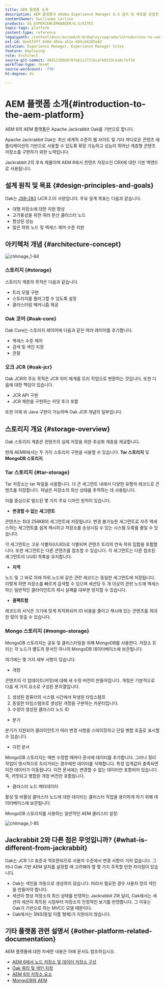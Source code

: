 ```yaml
---
title: AEM 플랫폼 소개
description: AEM 플랫폼과 Adobe Experience Manager 6.5 설치 및 배포를 포함한 가장 중요한 구성 요소는 물론 Adobe Managed Services 클라우드 배포를 포함한 아키텍처에 대해 알아봅니다.
contentOwner: Guillaume Carlino
products: SG_EXPERIENCEMANAGER/6.5/SITES
topic-tags: platform
content-type: reference
legacypath: /content/docs/en/aem/6-0/deploy/upgrade/introduction-to-oak
exl-id: 8ee5f4ff-648d-45ea-a51e-894cd4385e62
solution: Experience Manager, Experience Manager Sites
feature: Deploying
role: Architect
source-git-commit: 48d12388d4707e61117116ca7eb533cea8c7ef34
workflow-type: tm+mt
source-wordcount: '776'
ht-degree: 4%

---
```



# AEM 플랫폼 소개{#introduction-to-the-aem-platform}

AEM 6의 AEM 플랫폼은 Apache Jackrabbit Oak를 기반으로 합니다.

Apache Jackrabbit Oak는 최신 세계적 수준의 웹 사이트 및 기타 까다로운 콘텐츠 애플리케이션의 기반으로 사용할 수 있도록 확장 가능하고 성능이 뛰어난 계층형 콘텐츠 저장소를 구현하기 위한 노력입니다.

Jackrabbit 2의 후속 제품이며 AEM 6에서 컨텐츠 저장소인 CRX에 대한 기본 백엔드로 사용됩니다.

## 설계 원칙 및 목표 {#design-principles-and-goals}

Oak는 [JSR-283](https://jcp.org/en/jsr/detail?id=283) (JCR 2.0) 사양입니다. 주요 설계 목표는 다음과 같습니다.

* 대형 저장소에 대한 지원 향상
* 고가용성을 위한 여러 분산 클러스터 노드
* 향상된 성능
* 많은 하위 노드 및 액세스 제어 수준 지원

## 아키텍처 개념 {#architecture-concept}

![chlimage_1-84](assets/chlimage_1-84.png)

### 스토리지 {#storage}

스토리지 계층의 목적은 다음과 같습니다.

* 트리 모델 구현
* 스토리지를 플러그할 수 있도록 설정
* 클러스터링 메커니즘 제공

### Oak 코어 {#oak-core}

Oak Core는 스토리지 레이어에 다음과 같은 여러 레이어를 추가합니다.

* 액세스 수준 제어
* 검색 및 색인 지정
* 관찰

### 오크 JCR {#oak-jcr}

Oak JCR의 주요 목적은 JCR 의미 체계를 트리 작업으로 변환하는 것입니다. 또한 다음에 대한 책임이 있습니다.

* JCR API 구현
* JCR 제한을 구현하는 커밋 후크 포함

또한 이제 비 Java 구현이 가능하며 Oak JCR 개념의 일부입니다.

## 스토리지 개요 {#storage-overview}

Oak 스토리지 계층은 컨텐츠의 실제 저장을 위한 추상화 계층을 제공합니다.

현재 AEM6에서는 두 가지 스토리지 구현을 사용할 수 있습니다. **Tar 스토리지** 및 **MongoDB 스토리지**.

### Tar 스토리지 {#tar-storage}

Tar 저장소는 tar 파일을 사용합니다. 더 큰 세그먼트 내에서 다양한 유형의 레코드로 콘텐츠를 저장합니다. 저널은 저장소의 최신 상태를 추적하는 데 사용됩니다.

이를 중심으로 빌드된 몇 가지 주요 디자인 원칙이 있습니다.

* **변경할 수 없는 세그먼트**

콘텐츠는 최대 256KB의 세그먼트에 저장됩니다. 변경 불가능한 세그먼트로 자주 액세스하는 세그먼트를 쉽게 캐시하고 저장소를 손상시킬 수 있는 시스템 오류를 줄일 수 있습니다.

각 세그먼트는 고유 식별자(UUID)로 식별되며 콘텐츠 트리의 연속 하위 집합을 포함합니다. 또한 세그먼트는 다른 콘텐츠를 참조할 수 있습니다. 각 세그먼트는 다른 참조된 세그먼트의 UUID 목록을 유지합니다.

* **지역**

노드 및 그 바로 아래 하위 노드와 같은 관련 레코드는 동일한 세그먼트에 저장됩니다. 이렇게 하면 저장소를 빠르게 검색할 수 있으며 세션당 두 개 이상의 관련 노드에 액세스하는 일반적인 클라이언트의 캐시 실패를 대부분 방지할 수 있습니다.

* **콤팩트함**

레코드의 서식은 크기에 맞게 최적화되어 IO 비용을 줄이고 캐시에 있는 콘텐츠를 최대한 많이 맞출 수 있습니다.

### Mongo 스토리지 {#mongo-storage}

MongoDB 스토리지는 공유 및 클러스터링을 위해 MongoDB를 사용한다. 저장소 트리는 각 노드가 별도의 문서인 하나의 MongoDB 데이터베이스에 보관됩니다.

여기에는 몇 가지 세부 사항이 있습니다.

* 개정

콘텐츠의 각 업데이트(커밋)에 대해 새 수정 버전이 만들어집니다. 개정은 기본적으로 다음 세 가지 요소로 구성된 문자열입니다.

1. 생성된 컴퓨터의 시스템 시간에서 파생된 타임스탬프
1. 동일한 타임스탬프로 생성된 개정을 구분하는 카운터입니다.
1. 수정이 생성된 클러스터 노드 ID

* 분기

분기가 지원되어 클라이언트가 여러 변경 사항을 스테이징하고 단일 병합 호출로 표시할 수 있습니다.

* 이전 문서

MongoDB 스토리지는 매번 수정할 때마다 문서에 데이터를 추가합니다. 그러나 정리 작업이 명시적으로 트리거되는 경우에만 데이터를 삭제합니다. 특정 임계값이 충족되면 이전 데이터가 이동됩니다. 이전 문서에는 변경할 수 없는 데이터만 포함되어 있습니다. 즉, 커밋되고 병합된 개정 버전만 포함됩니다.

* 클러스터 노드 메타데이터

활성 및 비활성 클러스터 노드에 대한 데이터는 클러스터 작업을 용이하게 하기 위해 데이터베이스에 보관됩니다.

MongoDB 스토리지를 사용하는 일반적인 AEM 클러스터 설정:

![chlimage_1-85](assets/chlimage_1-85.png)

## Jackrabbit 2와 다른 점은 무엇입니까? {#what-is-different-from-jackrabbit}

Oak는 JCR 1.0 표준과 역호환되므로 사용자 수준에서 변경 사항이 거의 없습니다. 그러나 Oak 기반 AEM 설치를 설정할 때 고려해야 할 몇 가지 주목할 만한 차이점이 있습니다.

* Oak는 색인을 자동으로 생성하지 않습니다. 따라서 필요한 경우 사용자 정의 색인을 만들어야 합니다.
* 세션이 항상 저장소의 최신 상태를 반영하는 Jackrabbit 2와 달리, Oak에서는 세션이 세션이 획득된 시점부터 저장소의 안정적인 보기를 반영합니다. 그 이유는 Oak가 기반으로 하는 MVCC 모델 때문이다.
* Oak에서는 SNS(동일 이름 형제)가 지원되지 않습니다.

## 기타 플랫폼 관련 설명서 {#other-platform-related-documentation}

AEM 플랫폼에 대한 자세한 내용은 아래 문서도 참조하십시오.

* [AEM 6에서 노드 저장소 및 데이터 저장소 구성](/help/sites-deploying/data-store-config.md)
* [Oak 쿼리 및 색인 지정](/help/sites-deploying/queries-and-indexing.md)
* [AEM 6의 저장소 요소](/help/sites-deploying/storage-elements-in-aem-6.md)
* [MongoDB와 AEM](/help/sites-deploying/aem-with-mongodb.md)
